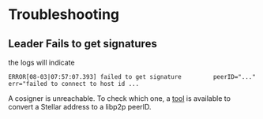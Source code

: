 # Troubleshooting

## Leader Fails to get signatures

the logs will indicate

```log
ERROR[08-03|07:57:07.393] failed to get signature         peerID="..." err="failed to connect to host id ...
```

A cosigner is unreachable. To check which one, a [tool](../../tools/stellartolip2p) is available to convert a Stellar address to a libp2p peerID.
